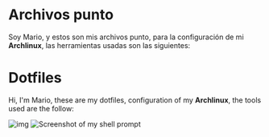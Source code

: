 # Archivos punto

Soy Mario, y estos son mis archivos punto, para la configuración de mi **Archlinux**, las herramientas usadas son las siguientes:

# Dotfiles

Hi, I'm Mario, these are my dotfiles, configuration of my **Archlinux**, the tools used are the follow:

![img](https://i.imgur.com/mUaT159.png)
![Screenshot of my shell prompt](https://i.imgur.com/EkEtphC.png)
